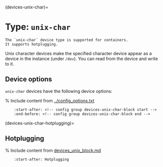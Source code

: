 (devices-unix-char)=
# Type: `unix-char`

```{note}
The `unix-char` device type is supported for containers.
It supports hotplugging.
```

Unix character devices make the specified character device appear as a device in the instance (under `/dev`).
You can read from the device and write to it.

## Device options

`unix-char` devices have the following device options:

% Include content from [../config_options.txt](../config_options.txt)
```{include} ../config_options.txt
    :start-after: <!-- config group devices-unix-char-block start -->
    :end-before: <!-- config group devices-unix-char-block end -->
```

(devices-unix-char-hotplugging)=
## Hotplugging

% Include content from [devices_unix_block.md](device_unix_block.md)
```{include} devices_unix_block.md
    :start-after: Hotplugging
```
